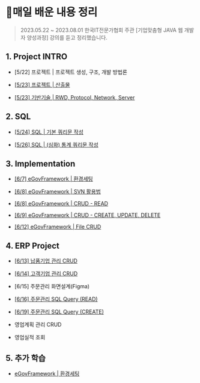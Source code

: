 # 💾매일 배운 내용 정리



> 2023.05.22 ~ 2023.08.01 한국IT전문가협회 주관 [기업맞춤형 JAVA 웹 개발자 양성과정]  강의를 듣고 정리했습니다.



## 1. Project INTRO

- [5/22] 프로젝트 | 프로젝트 생성, 구조, 개발 방법론

- [[5/23] 프로젝트 | 산출물](notes/0523_PROJECT.md)

- [[5/23] 기반기술 | RWD, Protocol, Network, Server](notes/0523_BASE_TECH.md)



## 2. SQL

- [[5/24] SQL | 기본 쿼리문 작성](notes/0524_ANSI_SQL.md)

- [[5/26] SQL | (심화) 통계 쿼리문 작성](notes/0526_SQL_advanced.md)



## 3. Implementation

- [[6/7] eGovFramework | 환경세팅](notes/0607_SETTING.md)

- [[6/8] eGovFramework | SVN 활용법](notes/0608_SVN.md)

- [[6/8] eGovFramework | CRUD - READ](notes/0609_CRUD.md)

- [[6/9] eGovFramework | CRUD - CREATE, UPDATE, DELETE](notes/0609_CRUD2.md)

- [[6/12] eGovFramework | File CRUD](notes/0612_CRUD3.md)



## 4. ERP Project

- [[6/13] 납품기업 관리 CRUD](notes/0613_SPLR.md)
- [[6/14] 고객기업 관리 CRUD](notes/0614_CLNT.md)
- [6/15] 주문관리 화면설계(Figma)
- [[6/16] 주문관리 SQL Query (READ)](notes/0616_ORDER_READ_SQL.md)

- [[6/19] 주문관리 SQL Query (CREATE)](notes/0619_ORDER_CREATE_SQL.md)

- 영업계획 관리 CRUD
- 영업실적 조회



## 5. 추가 학습

- [eGovFramework | 환경세팅](notes/0812_SETTING.md)
